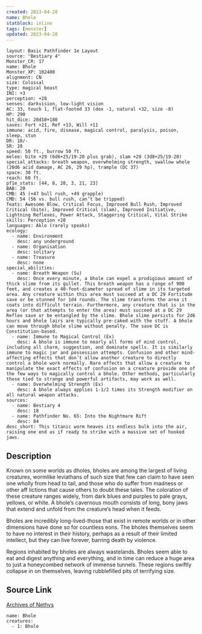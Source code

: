 ```yaml
---
created: 2023-04-28
name: Bhole
statblock: inline
tags: [monster]
updated: 2023-04-28
---
```

```statblock
layout: Basic Pathfinder 1e Layout
source: "Bestiary 4"
Monster_CR: 17
name: Bhole
Monster_XP: 102400
alignment: CN
size: Colossal
type: magical beast
INI: +3
perception: +28
senses: darkvision, low-light vision
AC: 33, touch 1, flat-footed 33 (dex -1, natural +32, size -8)
HP: 290
hit_dice: 20d10+180
saves: Fort +21, Ref +13, Will +11
immune: acid, fire, disease, magical control, paralysis, poison, sleep, stun
DR: 10/-
SR: 28
speed: 50 ft., burrow 50 ft.
melee: bite +29 (6d6+25/19-20 plus grab), slam +29 (3d8+25/19-20)
special_attacks: breath weapon, overwhelming strength, swallow whole (20d6 acid damage, AC 26, 29 hp), trample (DC 37)
space: 30 ft.
reach: 60 ft.
pf1e_stats: [44, 8, 28, 3, 21, 23]
BAB: 20
CMB: 45 (+47 bull rush, +49 grapple)
CMD: 54 (56 vs. bull rush, can’t be tripped)
feats: Awesome Blow, Critical Focus, Improved Bull Rush, Improved Critical (bite), Improved Critical (slam), Improved Initiative, Lightning Reflexes, Power Attack, Staggering Critical, Vital Strike
skills: Perception +28
languages: Aklo (rarely speaks)
ecology:
  - name: Environment
    desc: any underground
  - name: Organisation
    desc: solitary
  - name: Treasure
    desc: none
special_abilities:
  - name: Breath Weapon (Su)
    desc: Once every minute, a bhole can expel a prodigious amount of thick slime from its gullet. This breath weapon has a range of 900 feet, and creates a 40-foot-diameter spread of slime in its targeted area. Any creature within this area must succeed at a DC 29 Fortitude save or be stunned for 1d4 rounds. The slime transforms the area it coats into difficult terrain. Furthermore, any creature that is in the area (or that attempts to enter the area) must succeed at a DC 29 Reflex save or be entangled by the slime. Bhole slime persists for 2d6 hours and bhole lairs are typically pre-caked with the stuff. A bhole can move through bhole slime without penalty. The save DC is Constitution-based.
  - name: Immune to Magical Control (Ex)
    desc: A bhole is immune to nearly all forms of mind control, including all charm, suggestion, and dominate spells. It is similarly immune to magic jar and possession attempts. Confusion and other mind-affecting effects that don’t allow another creature to directly control a bhole work normally. Rare effects that allow a creature to manipulate the exact effects of confusion on a creature provide one of the few ways to magically control a bhole. Other methods, particularly those tied to strange and powerful artifacts, may work as well.
  - name: Overwhelming Strength (Ex)
    desc: A bhole always applies 1-1/2 times its Strength modifier on all natural weapon attacks.
sources:
  - name: Bestiary 4
    desc: 18
  - name: Pathfinder No. 65: Into the Nightmare Rift
    desc: 84
desc_short: This titanic worm heaves its endless bulk into the air, raising one end as if ready to strike with a massive set of hooked jaws.
```
## Description
Known on some worlds as dholes, bholes are among the largest of living creatures, wormlike leviathans of such size that few can claim to have seen one wholly from head to tail, and those who do suffer from madness or other aff lictions that cause others to doubt these tales. The coloration of these creature ranges widely, from dark blues and purples to pale grays, yellows, or white. A bhole’s cavernous mouth consists of long, bony jaws that extend and unfold from the creature’s head when it feeds.

Bholes are incredibly long-lived-those that exist in remote worlds or in other dimensions have done so for countless eons. The bholes themselves seem to have no interest in their history, perhaps as a result of their limited intellect, but they can live forever, barring death by violence.

Regions inhabited by bholes are always wastelands. Bholes seem able to eat and digest anything and everything, and in time can reduce a huge area to just a honeycombed network of immense tunnels. These regions swiftly collapse in on themselves, leaving rubblefilled pits of terrifying size.
## Source Link
[Archives of Nethys](https://aonprd.com/MonsterDisplay.aspx?ItemName=Bhole)
```encounter-table
name: Bhole
creatures:
  - 1: Bhole
```
